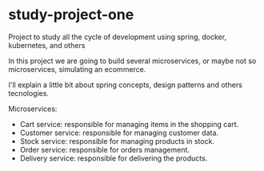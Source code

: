 # study-project-one
Project to study all the cycle of development using spring, docker, kubernetes, and others

In this project we are going to build several microservices, or maybe not so microservices, simulating an ecommerce.

I'll explain a little bit about spring concepts, design patterns and others tecnologies.


Microservices:

- Cart service: responsible for managing items in the shopping cart.
- Customer service: responsible for managing customer data.
- Stock service: responsible for managing products in stock.
- Order service: responsible for orders management.
- Delivery service: responsible for delivering the products.
